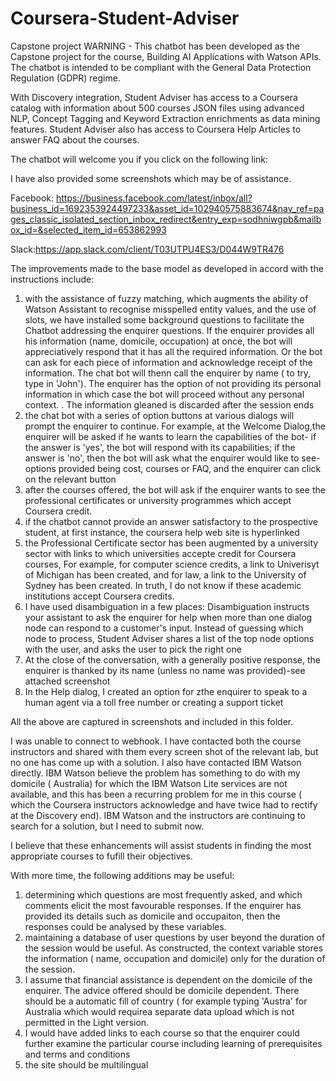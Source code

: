 # Coursera-Student-Adviser
Capstone project
WARNING - This chatbot has been developed as the Capstone project for the course, Building AI Applications with Watson APIs. The chatbot is intended to be compliant with the General Data Protection Regulation (GDPR) regime.

With Discovery integration, Student Adviser has access to a Coursera catalog with information about 500 courses JSON files using advanced NLP, Concept Tagging and Keyword Extraction enrichments as data mining features. Student Adviser also has access to Coursera Help Articles to answer FAQ about the courses.

The chatbot will welcome you if you click on the following link:


I have also provided some screenshots which may be of assistance.

Facebook: https://business.facebook.com/latest/inbox/all?business_id=1692353924497233&asset_id=102940575883674&nav_ref=pages_classic_isolated_section_inbox_redirect&entry_exp=sodhniwgpb&mailbox_id=&selected_item_id=653862993

Slack:https://app.slack.com/client/T03UTPU4ES3/D044W9TR476


The improvements made to the base model as developed in accord with the instructions include:
1. with the assistance of fuzzy matching, which augments the ability of Watson Assistant to recognise misspelled entity values, and the use of slots, we have installed some background questions to facilitate the Chatbot addressing the enquirer questions. If the enquirer provides all his information (name, domicile, occupation) at once, the bot will appreciatively respond that it has all the required information. Or the bot can ask for each piece of information and acknowledge receipt of the information. The chat bot will thenn call the enquirer by name ( to try, type in 'John'). The enquirer has the option of not providing its personal information in which case the bot will proceed without any personal context. . The information gleaned is discarded after the session ends
2. the chat bot with a series of option buttons at various dialogs will prompt the enquirer to continue. For example, at the Welcome Dialog,the enquirer will be asked if he wants to learn the capabilities of the bot- if the answer is 'yes', the bot will respond with its capabilities; if the answer is 'no', then the bot will ask what the enquirer would like to see- options provided being cost, courses or FAQ, and the enquirer can click on the relevant button
3. after the courses offered, the bot will ask if the enquirer wants to see the professional certificates or university programmes which accept Coursera credit.
4. if the chatbot cannot provide an answer satisfactory to the prospective student, at first instance, the coursera help web site is hyperlinked
5. the Professional Certificate sector has been augmented by a university sector with links to which universities accepte credit for Coursera courses, For example, for computer science credits, a link to Univerisyt of Michigan has been created, and for law, a link to the University of Sydney has been created. In truth, I do not know if these academic institutions accept Coursera credits.
6. I have used disambiguation in a few places: Disambiguation instructs your assistant to ask the enquirer for help when more than one dialog node can respond to a customer's input. Instead of guessing which node to process, Student Adviser shares a list of the top node options with the user, and asks the user to pick the right one
7. At the close of the conversation, with a generally positive response, the enquirer is thanked by its name (unless no name was provided)-see attached screenshot
8. In the Help dialog, I created an option for zthe enquirer to speak to a human agent via a toll free number or creating a support ticket

All the above are captured in screenshots and included in this folder.

I was unable to connect to webhook. I have contacted both the course instructors and shared with them every screen shot of the relevant lab, but no one has come up with a solution. I also have contacted IBM Watson directly. IBM Watson believe the problem has something to do with my domicile ( Australia) for which the IBM Watson Lite services are not available, and this has been a recurring problem for me in this course ( which the Coursera instructors acknowledge and have twice had to rectify at the Discovery end). IBM Watson and the instructors are continuing to search for a solution, but I need to submit now.

I believe that these enhancements will assist students in finding the most appropriate courses to fufill their objectives.

With more time, the following additions may be useful:

1. determining which questions are most frequently asked, and which comments elicit the most favourable responses. If the enquirer has provided its details such as domicile and occupaiton, then the responses could be analysed by these variables.
2. maintaining a database of user questions by user beyond the duration of the session would be useful. As constructed, the context variable stores the information ( name, occupation and domicile) only for the duration of the session.
3. I assume that financial assistance is dependent on the domicile of the enquirer. The advice offered should be domicile dependent. There should be a automatic fill of country ( for example typing 'Austra' for Australia which would requirea separate data upload which is not permitted in the Light version.
4. I would have added links to each course so that the enquirer could further examine the particular course including learning of prerequisites and terms and conditions
5. the site should be multilingual
